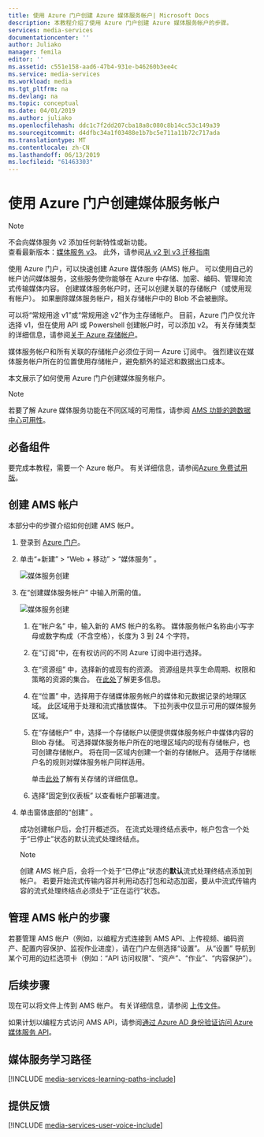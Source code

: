 ```yaml
---
title: 使用 Azure 门户创建 Azure 媒体服务帐户| Microsoft Docs
description: 本教程介绍了使用 Azure 门户创建 Azure 媒体服务帐户的步骤。
services: media-services
documentationcenter: ''
author: Juliako
manager: femila
editor: ''
ms.assetid: c551e158-aad6-47b4-931e-b46260b3ee4c
ms.service: media-services
ms.workload: media
ms.tgt_pltfrm: na
ms.devlang: na
ms.topic: conceptual
ms.date: 04/01/2019
ms.author: juliako
ms.openlocfilehash: ddc1c7f2dd207cba18a8c080c8b14cc53c149a39
ms.sourcegitcommit: d4dfbc34a1f03488e1b7bc5e711a11b72c717ada
ms.translationtype: MT
ms.contentlocale: zh-CN
ms.lasthandoff: 06/13/2019
ms.locfileid: "61463303"
---
```

# <a name="create-a-media-services-account-using-the-azure-portal"></a>使用 Azure 门户创建媒体服务帐户

> [!NOTE]
> 不会向媒体服务 v2 添加任何新特性或新功能。 <br/>查看最新版本：[媒体服务 v3](https://docs.microsoft.com/azure/media-services/latest/)。 此外，请参阅[从 v2 到 v3 迁移指南](../latest/migrate-from-v2-to-v3.md)

使用 Azure 门户，可以快速创建 Azure 媒体服务 (AMS) 帐户。 可以使用自己的帐户访问媒体服务，这些服务使你能够在 Azure 中存储、加密、编码、管理和流式传输媒体内容。 创建媒体服务帐户时，还可以创建关联的存储帐户（或使用现有帐户）。 如果删除媒体服务帐户，相关存储帐户中的 Blob 不会被删除。

可以将“常规用途 v1”或“常规用途 v2”作为主存储帐户。 目前，Azure 门户仅允许选择 v1，但在使用 API 或 Powershell 创建帐户时，可以添加 v2。 有关存储类型的详细信息，请参阅[关于 Azure 存储帐户](https://docs.microsoft.com/azure/storage/common/storage-create-storage-account)。

媒体服务帐户和所有关联的存储帐户必须位于同一 Azure 订阅中。 强烈建议在媒体服务帐户所在的位置使用存储帐户，避免额外的延迟和数据出口成本。

本文展示了如何使用 Azure 门户创建媒体服务帐户。

> [!NOTE]
> 若要了解 Azure 媒体服务功能在不同区域的可用性，请参阅 [AMS 功能的跨数据中心可用性](scenarios-and-availability.md#availability)。

## <a name="prerequisites"></a>必备组件

要完成本教程，需要一个 Azure 帐户。 有关详细信息，请参阅[Azure 免费试用版](https://azure.microsoft.com/pricing/free-trial/)。 

## <a name="create-an-ams-account"></a>创建 AMS 帐户

本部分中的步骤介绍如何创建 AMS 帐户。

1. 登录到 [Azure 门户](https://portal.azure.com/)。
2. 单击“+新建”   > “Web + 移动”   > “媒体服务”  。
   
    ![媒体服务创建](./media/media-services-create-account/media-services-new1.png)
3. 在“创建媒体服务帐户”  中输入所需的值。
   
    ![媒体服务创建](./media/media-services-create-account/media-services-new3.png)
   
   1. 在“帐户名”  中，输入新的 AMS 帐户的名称。 媒体服务帐户名称由小写字母或数字构成（不含空格），长度为 3 到 24 个字符。
   2. 在“订阅”中，在有权访问的不同 Azure 订阅中进行选择。
   3. 在“资源组”  中，选择新的或现有的资源。  资源组是共享生命周期、权限和策略的资源的集合。 在[此处](../../azure-resource-manager/resource-group-overview.md#resource-groups)了解更多信息。
   4. 在“位置”  中，选择用于存储媒体服务帐户的媒体和元数据记录的地理区域。 此区域用于处理和流式播放媒体。 下拉列表中仅显示可用的媒体服务区域。 
   5. 在“存储帐户”  中，选择一个存储帐户以便提供媒体服务帐户中媒体内容的 Blob 存储。 可选择媒体服务帐户所在的地理区域内的现有存储帐户，也可创建存储帐户。 将在同一区域内创建一个新的存储帐户。 适用于存储帐户名的规则对媒体服务帐户同样适用。
      
       单击[此处](../../storage/common/storage-introduction.md)了解有关存储的详细信息。
   6. 选择“固定到仪表板”  以查看帐户部署进度。
4. 单击窗体底部的“创建”  。
   
    成功创建帐户后，会打开概述页。 在流式处理终结点表中，帐户包含一个处于“已停止”状态的默认流式处理终结点。  

    >[!NOTE]
    >创建 AMS 帐户后，会将一个处于“已停止”状态的**默认**流式处理终结点添加到帐户。  若要开始流式传输内容并利用动态打包和动态加密，要从中流式传输内容的流式处理终结点必须处于“正在运行”状态。  
   
## <a name="to-manage-your-ams-account"></a>管理 AMS 帐户的步骤

若要管理 AMS 帐户（例如，以编程方式连接到 AMS API、上传视频、编码资产、配置内容保护、监视作业进度），请在门户左侧选择“设置”。  从“设置”  导航到某个可用的边栏选项卡（例如：“API 访问权限”、“资产”、“作业”、“内容保护”）。    


## <a name="next-steps"></a>后续步骤

现在可以将文件上传到 AMS 帐户。 有关详细信息，请参阅 [上传文件](media-services-portal-upload-files.md)。

如果计划以编程方式访问 AMS API，请参阅[通过 Azure AD 身份验证访问 Azure 媒体服务 API](media-services-use-aad-auth-to-access-ams-api.md)。

## <a name="media-services-learning-paths"></a>媒体服务学习路径
[!INCLUDE [media-services-learning-paths-include](../../../includes/media-services-learning-paths-include.md)]

## <a name="provide-feedback"></a>提供反馈
[!INCLUDE [media-services-user-voice-include](../../../includes/media-services-user-voice-include.md)]

